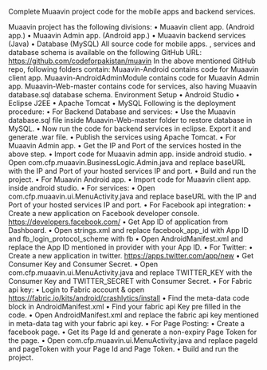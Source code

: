 Complete Muaavin project code for the mobile apps and backend services.

Muaavin project has the following divisions:
•	Muaavin client app. (Android app.)
•	Muaavin Admin app. (Android app.)
•	Muaavin backend services (Java)
•	Database (MySQL)
All source code for mobile apps. , services and database schema is available on the following GitHub URL:
https://github.com/codeforpakistan/muavin
In the above mentioned GitHub repo, following folders contain:
Muaavin-Android contains code for Muaavin client app.
Muaavin-AndroidAdminModule contains code for Muaavin Admin app.
Muaavin-Web-master contains code for services, also having Muaavin database.sql database schema.
Environment Setup
•	Android Studio
•	Eclipse J2EE
•	Apache Tomcat
•	MySQL
Following is the deployment procedure:
•	For Backend Database and services:
•	Use the Muaavin database.sql file inside Muaavin-Web-master folder to restore database in MySQL.
•	Now run the code for backend services in eclipse. Export it and generate .war file.
•	Publish the services using Apache Tomcat.
•	For Muaavin Admin app.
•	Get the IP and Port of the services hosted in the above step.
•	Import code for Muaavin admin app. inside android studio.
•	Open  com.cfp.muaavin.BusinessLogic.Admin.java and replace baseURL with the IP and Port of your hosted services IP and port.
•	Build and run the project.
•	For Muaavin Android app.
•	Import code for Muaavin client app. inside android studio.
•	For services:
•	Open  com.cfp.muaavin.ui.MenuActivity.java and replace baseURL with the IP and Port of your hosted services IP and port.
•	For Facebook api integration:
•	Create a new application on Facebook developer console. https://developers.facebook.com/ 
•	Get App ID of application from Dashboard.
•	Open strings.xml and replace facebook_app_id with App ID and fb_login_protocol_scheme with fb<App ID>
•	Open AndroidManifest.xml and replace the App ID mentioned in provider with your App ID.
•	For Twitter: 
•	Create a new application in twitter. https://apps.twitter.com/app/new 
•	Get Consumer Key and Consumer Secret.
•	Open  com.cfp.muaavin.ui.MenuActivity.java and replace TWITTER_KEY with the Consumer Key and TWITTER_SECRET with Consumer Secret.
•	For Fabric api key:
•	Login to Fabric account & open https://fabric.io/kits/android/crashlytics/install
•	Find the meta-data code block in AndroidManifest.xml
•	Find your fabric api Key pre filled in the code.
•	Open AndroidManifest.xml and replace the fabric api key mentioned in meta-data tag with your fabric api key.
•	For Page Posting:
•	Create a facebook page.
•	Get its Page Id and generate a non-expiry Page Token for the page.
•	Open com.cfp.muaavin.ui.MenuActivity.java and replace pageId and pageToken with your Page Id and Page Token.
•	Build and run the project.
